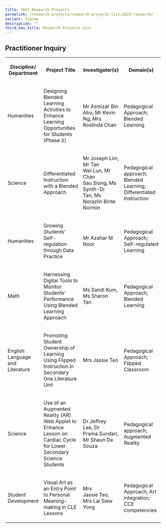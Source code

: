 ```yaml
---
title: 2023 Research Projects
permalink: /research-projects/research-projects-list/2023-research/
variant: tiptap
description: ""
third_nav_title: Research Projects List
---
```

<h2>Practitioner Inquiry</h2><table><tbody><tr><th rowspan="1" colspan="1"><p>Discipline/ Department</p></th><th rowspan="1" colspan="1"><p>Project Title</p></th><th rowspan="1" colspan="1"><p>Investigator(s)</p></th><th rowspan="1" colspan="1"><p>Domain(s)</p></th></tr><tr><td rowspan="1" colspan="1"><p>Humanities</p></td><td rowspan="1" colspan="1"><p>Designing Blended Learning Activities to Enhance Learning Opportunities for Students (Phase 2)&nbsp;</p></td><td rowspan="1" colspan="1"><p>Mr Asmizar Bin Abu, Mr Kevin Ng,&nbsp;Mrs Roslinda&nbsp;Chan </p></td><td rowspan="1" colspan="1"><p>Pedagogical Approach; Blended Learning</p></td></tr><tr><td rowspan="1" colspan="1"><p>Science</p></td><td rowspan="1" colspan="1"><p>Differentiated Instruction with a Blended Approach&nbsp;</p></td><td rowspan="1" colspan="1"><p>Mr Joseph Lim, Mr Tan Wei&nbsp;Lun, Mr Chan Sau&nbsp;Siong, Ms Synth-Di Tan,&nbsp;Ms Norazlin&nbsp;Binte Normin</p></td><td rowspan="1" colspan="1"><p>Pedagogical approach; Blended Learning; Differentiated Instruction&nbsp;</p></td></tr><tr><td rowspan="1" colspan="1"><p>Humanities</p></td><td rowspan="1" colspan="1"><p>Growing Students’ Self-regulation through Data Practice&nbsp;</p></td><td rowspan="1" colspan="1"><p>Mr Azahar&nbsp;M Noor</p></td><td rowspan="1" colspan="1"><p>Pedagogical Approach; Self-regulated Learning</p></td></tr><tr><td rowspan="1" colspan="1"><p>Math</p></td><td rowspan="1" colspan="1"><p>Harnessing Digital Tools to Monitor Students’ Performance Using&nbsp;Blended Learning Approach&nbsp;</p></td><td rowspan="1" colspan="1"><p>Ms Sandi Kum, Ms Sharon Tan&nbsp;</p></td><td rowspan="1" colspan="1"><p>Pedagogical Approach; Blended Learning</p></td></tr><tr><td rowspan="1" colspan="1"><p>English Language and Literature</p></td><td rowspan="1" colspan="1"><p>Promoting Student Ownership of Learning Using Flipped Instruction in Secondary One Literature Unit&nbsp;</p></td><td rowspan="1" colspan="1"><p>Mrs Jassie Teo</p></td><td rowspan="1" colspan="1"><p>Pedagogical Approach; Flipped Classroom</p></td></tr><tr><td rowspan="1" colspan="1"><p>Science</p></td><td rowspan="1" colspan="1"><p>Use of an Augmented Reality (AR) Web Applet to Enhance Lesson on Cardiac Cycle for Lower Secondary Science Students&nbsp;</p></td><td rowspan="1" colspan="1"><p>Dr Jeffrey Lee,&nbsp;Dr Prama&nbsp;Sundari, Mr Shaun De Souza&nbsp;&nbsp;</p></td><td rowspan="1" colspan="1"><p>Pedagogical approach; Augmented Reality</p></td></tr><tr><td rowspan="1" colspan="1"><p>Student Development</p></td><td rowspan="1" colspan="1"><p>Visual Art as an Entry Point to Personal Meaning-making in CLE Lessons&nbsp;</p></td><td rowspan="1" colspan="1"><p>Mrs Jassie&nbsp;Teo, Mrs Lai Siew Yong&nbsp;</p></td><td rowspan="1" colspan="1"><p>Pedagogical Approach; Art integration; CCE competencies&nbsp;</p></td></tr></tbody></table><p></p>